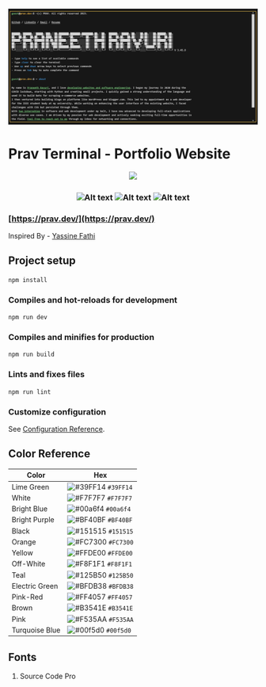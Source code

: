 <p align="center">
<a href="https://prav.dev/" target="_blank">
<img alt = "website preview" src = "./banner.png">
</a>
</p>

# Prav Terminal - Portfolio Website


</p>

<p align="center">
  <a href="https://app.netlify.com/sites/stellular-meerkat-1f5cc3/deploys">
    <img src="https://api.netlify.com/api/v1/badges/780ec15f-632a-451a-bf5d-a4840220a26f/deploy-status" />
  </a>
</p>

<h3 align="center">
<img alt="Alt text" src="https://img.shields.io/badge/Vue.js-4FC08D.svg?style=for-the-badge&logo=vuedotjs&logoColor=white"/>
<img alt="Alt text" src="https://img.shields.io/badge/Sass-CC6699.svg?style=for-the-badge&logo=Sass&logoColor=white"/>
<img alt="Alt text" src="https://img.shields.io/badge/JavaScript-F7DF1E.svg?style=for-the-badge&logo=JavaScript&logoColor=black"/>

</h3>

### [https://prav.dev/](https://prav.dev/)

Inspired By - [Yassine Fathi](https://term.m4tt72.com/)

## Project setup
```
npm install
```

### Compiles and hot-reloads for development
```
npm run dev
```

### Compiles and minifies for production
```
npm run build
```

### Lints and fixes files
```
npm run lint
```

### Customize configuration
See [Configuration Reference](https://cli.vuejs.org/config/).

## Color Reference

| Color          | Hex                                                                |
| -------------- | ------------------------------------------------------------------ |
| Lime Green     | ![#39FF14](https://via.placeholder.com/10/39FF14?text=+) `#39FF14` |
| White          | ![#F7F7F7](https://via.placeholder.com/10/F7F7F7?text=+) `#F7F7F7` |
| Bright Blue    | ![#00a6f4](https://via.placeholder.com/10/00a6f4?text=+) `#00a6f4` |
| Bright Purple  | ![#BF40BF](https://via.placeholder.com/10/BF40BF?text=+) `#BF40BF` |
| Black          | ![#151515](https://via.placeholder.com/10/151515?text=+) `#151515` |
| Orange         | ![#FC7300](https://via.placeholder.com/10/FC7300?text=+) `#FC7300` |
| Yellow         | ![#FFDE00](https://via.placeholder.com/10/FFDE00?text=+) `#FFDE00` |
| Off-White      | ![#F8F1F1](https://via.placeholder.com/10/F8F1F1?text=+) `#F8F1F1` |
| Teal           | ![#125B50](https://via.placeholder.com/10/125B50?text=+) `#125B50` |
| Electric Green | ![#BFDB38](https://via.placeholder.com/10/BFDB38?text=+) `#BFDB38` |
| Pink-Red       | ![#FF4057](https://via.placeholder.com/10/FF4057?text=+) `#FF4057` |
| Brown          | ![#B3541E](https://via.placeholder.com/10/B3541E?text=+) `#B3541E` |
| Pink           | ![#F535AA](https://via.placeholder.com/10/F535AA?text=+) `#F535AA` |
| Turquoise Blue | ![#00f5d0](https://via.placeholder.com/10/00f5d0?text=+) `#00f5d0` |




## Fonts

1. Source Code Pro
